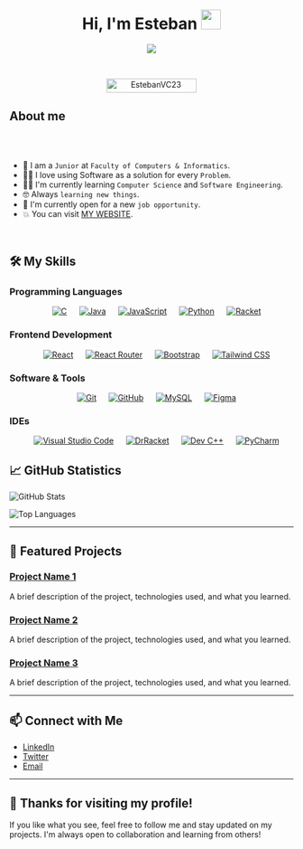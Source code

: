 <!-- 
  Este es un archivo README para GitHub que incluye:
  - Información personal y profesional
  - Habilidades técnicas
  - Proyectos
  - Estadísticas de GitHub
  - Información de contacto
-->

<!-- Encabezado principal con nombre y gif animado -->
<h1 align="center">Hi, I'm Esteban <img src="https://media.giphy.com/media/hvRJCLFzcasrR4ia7z/giphy.gif" width="35"></h1>

<!-- Texto animado que muestra diferentes roles y características -->
<p align="center">
  <a href="https://github.com/DenverCoder1/readme-typing-svg"><img src="https://readme-typing-svg.herokuapp.com?font=Time+New+Roman&color=%23C8BE25&size=25&center=true&vCenter=true&width=600&height=100&lines=Software+Engineer;Computer+Science+Student;Always+learning+new+things"></a>
</p>

<!-- Espacio para mejorar la legibilidad -->
<br>

<!-- Contador de visitas al perfil usando una imagen dinámica -->
<p align="center"> 
	<img src="https://komarev.com/ghpvc/?username=EstebanVC23&label=Profile%20views&color=0047AB&style=plastic?" alt="EstebanVC23" height=25px, width=160px/> 
</p>

<!-- Sección "Sobre mí" con información personal y profesional -->
## About me

<!-- Espaciado adicional para mejor presentación visual -->
<br><br>

<!-- Lista de características personales usando emojis -->
-   :school: I am a `Junior` at `Faculty of Computers & Informatics`.  <!-- Nivel educativo actual -->
-   :technologist: I love using Software as a solution for every `Problem`.  <!-- Filosofía de trabajo -->
-   :student: I'm currently learning `Computer Science` and `Software Engineering`.  <!-- Áreas de estudio -->
-   :nerd_face: Always `learning new things`.  <!-- Actitud hacia el aprendizaje -->
-   :thinking: I'm currently open for a new `job opportunity`.  <!-- Situación laboral actual -->
-   :boom: You can visit [MY WEBSITE](https://cutt.ly/Ahmed_Hossam_Website).  <!-- Enlace a sitio web personal -->

<!-- Espacio adicional para separar secciones -->
<br>

<!-- Sección de habilidades técnicas -->
## 🛠️ My Skills

<!-- Subsección de lenguajes de programación -->
### Programming Languages

<!-- Badges centrados para cada lenguaje de programación -->
<p align="center"> 
  &emsp; <a href="https://www.cprogramming.com/" target="_blank"> <img alt="C" src="https://img.shields.io/badge/C%20-%232370ED.svg?style=plastic&logo=c&logoColor=white"></a> 
  &emsp; <a href="https://www.java.com" target="_blank"> <img alt="Java" src="https://img.shields.io/badge/Java-%23007396.svg?style=plastic&logo=java&logoColor=white"></a>
  &emsp; <a href="https://developer.mozilla.org/en-US/docs/Web/JavaScript" target="_blank"> <img alt="JavaScript" src="https://img.shields.io/badge/JavaScript%20-%23F7DF1E.svg?style=plastic&logo=javascript&logoColor=black"></a>
  &emsp; <a href="https://www.python.org" target="_blank"> <img alt="Python" src="https://img.shields.io/badge/Python%20-%2314354C.svg?style=plastic&logo=python&logoColor=white"></a>
  &emsp; <a href="https://racket-lang.org/" target="_blank"> <img alt="Racket" src="https://img.shields.io/badge/Racket-%230A4D2D.svg?style=plastic&logo=racket&logoColor=white"></a>
</p>

<!-- Subsección de desarrollo frontend -->
### Frontend Development

<!-- Badges centrados para tecnologías de frontend -->
<p align="center"> 
  &emsp; <a href="https://reactjs.org/" target="_blank"> <img alt="React" src="https://img.shields.io/badge/React-%2361DAFB.svg?style=plastic&logo=react&logoColor=black"></a>  
  &emsp; <a href="https://reactrouter.com/" target="_blank"> <img alt="React Router" src="https://img.shields.io/badge/React%20Router-%23CA4245.svg?style=plastic&logo=react-router&logoColor=white"></a>
  &emsp; <a href="https://getbootstrap.com/" target="_blank"> <img alt="Bootstrap" src="https://img.shields.io/badge/Bootstrap-%237952B3.svg?style=plastic&logo=bootstrap&logoColor=white"></a>
  &emsp; <a href="https://tailwindcss.com/" target="_blank"> <img alt="Tailwind CSS" src="https://img.shields.io/badge/Tailwind%20CSS-%2338B2AC.svg?style=plastic&logo=tailwind-css&logoColor=white"></a>
</p>

<!-- Subsección de software y herramientas -->
### Software & Tools

<!-- Badges centrados para herramientas de desarrollo -->
<p align="center">
  &emsp; <a href="#"><img alt="Git" src="https://img.shields.io/badge/Git%20-%23F05033.svg?style=plastic&logo=git&logoColor=white"></a>
  &emsp; <a href="#"><img alt="GitHub" src="https://img.shields.io/badge/github-%23181717.svg?style=plastic&logo=github&logoColor=white"></a>
  &emsp; <a href="#"><img alt="MySQL" src="https://img.shields.io/badge/MySQL-%234479A1.svg?style=plastic&logo=mysql&logoColor=white"></a>
  &emsp; <a href="#"><img alt="Figma" src="https://img.shields.io/badge/Figma-%23F24E1E.svg?style=plastic&logo=figma&logoColor=white"></a>
</p>

<!-- Subsección de entornos de desarrollo (IDEs) -->
### IDEs

<!-- Badges centrados para IDEs utilizados -->
<p align="center">
  &emsp; <a href="#"><img alt="Visual Studio Code" src="https://img.shields.io/badge/Visual%20Studio%20Code-0078d7.svg?style=plastic&logo=visual-studio-code&logoColor=white"></a>
  &emsp; <a href="#"><img alt="DrRacket" src="https://img.shields.io/badge/DrRacket-%23A51D2D.svg?style=plastic&logo=racket&logoColor=white"></a>
  &emsp; <a href="#"><img alt="Dev C++" src="https://img.shields.io/badge/Dev%20C++-%23007396.svg?style=plastic&logo=c&logoColor=white"></a>
  &emsp; <a href="#"><img alt="PyCharm" src="https://img.shields.io/badge/PyCharm-%23000000.svg?style=plastic&logo=pycharm&logoColor=white"></a>
</p>

<!-- Sección de estadísticas de GitHub -->
## 📈 GitHub Statistics

<!-- Tarjeta de estadísticas generales de GitHub -->
![GitHub Stats](https://github-readme-stats.vercel.app/api?username=EstebanVC23&show_icons=true&theme=blue)

<!-- Tarjeta de lenguajes más utilizados -->
![Top Languages](https://github-readme-stats.vercel.app/api/top-langs/?username=EstebanVC23&layout=compact&theme=blue)

<!-- Línea divisoria -->
---

<!-- Sección de proyectos destacados -->
## 🌱 Featured Projects

<!-- Proyecto 1 con descripción -->
### [Project Name 1](link-to-project)

A brief description of the project, technologies used, and what you learned.

<!-- Proyecto 2 con descripción -->
### [Project Name 2](link-to-project)

A brief description of the project, technologies used, and what you learned.

<!-- Proyecto 3 con descripción -->
### [Project Name 3](link-to-project)

A brief description of the project, technologies used, and what you learned.

<!-- Línea divisoria -->
---

<!-- Sección de contacto con enlaces a redes sociales -->
## 📫 Connect with Me

-   [LinkedIn](your-linkedin-url)  <!-- Enlace a perfil de LinkedIn -->
-   [Twitter](your-twitter-url)    <!-- Enlace a perfil de Twitter -->
-   [Email](mailto:your-email@example.com)  <!-- Enlace para enviar email -->

<!-- Línea divisoria -->
---

<!-- Mensaje de cierre y agradecimiento -->
## 🎉 Thanks for visiting my profile!

If you like what you see, feel free to follow me and stay updated on my projects. I'm always open to collaboration and learning from others!
